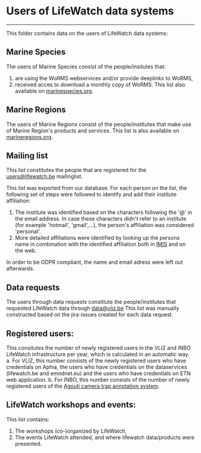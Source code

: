 # Users of LifeWatch data systems

***

This folder contains data on the users of LifeWatch data systems:

## Marine Species
The users of Marine Species consist of the people/insitutes that:
1. are using the WoRMS webservices and/or provide deeplinks to WoRMS,
2. received acces to download a monthly copy of WoRMS.
This list also available on [marinespecies.org](http://www.marinespecies.org/users.php). 


## Marine Regions 
The users of Marine Regions consist of the people/institutes that make use of Marine Region's products and services.
This list is also available on [marineregions.org](https://marineregions.org/stats_users.php).


## Mailing list
This list constitutes the people that are registered for the users@lifewatch.be mailinglist.

This list was exported from our database. For each person on the list, the following set of steps were followed to identify and add their institute affiliation: 
1. The institute was identified based on the characters following the '@' in the email address. 
In case these characters didn't refer to an institute (for example 'hotmail', 'gmail',...), the person's affiliation was considered 'personal'. 
2. More detailed affiliations were identified by looking up the persons name in combination with the identified affiliation both in [IMIS](http://www.vliz.be/en/imis?module=person) and on the web.

In order to be GDPR compliant, the name and email adress were left out afterwards.


## Data requests
The users through data requests constitute the people/institutes that requested LifeWatch data through data@vliz.be
This list was manually constructed based on the jira-issues created for each data request. 


## Registered users:
This consitutes the number of newly registered users in the VLIZ and INBO LifeWatch infrastructure per year, which is calculated in an automatic way.
a. For VLIZ, this number consists of the newly registered users who have credentials on Aphia, the users who have credentials on the dataservices (lifewatch.be and emodnet.eu) and the users who have credentials on ETN web application.
b. For INBO, this number consists of the number of newly registered users of the [Agouti camera trap annotation system](https://www.agouti.eu/).


## LifeWatch workshops and events:
This list contains:
1. The workshops (co-)organized by LifeWatch,
2. The events LifeWatch attended, and where lifewatch data/products were presented. 



